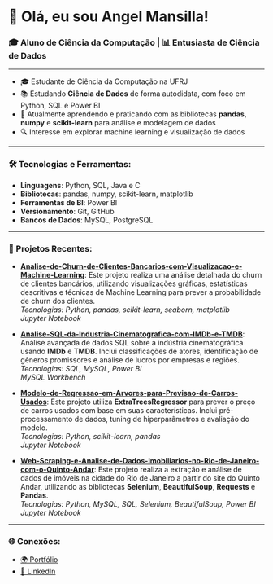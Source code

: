 # 👋 Olá, eu sou Angel Mansilla!

### 🎓 Aluno de Ciência da Computação | 📊 Entusiasta de Ciência de Dados

---

- 🎓 Estudante de Ciência da Computação na UFRJ
- 📚 Estudando **Ciência de Dados** de forma autodidata, com foco em Python, SQL e Power BI
- 🧠 Atualmente aprendendo e praticando com as bibliotecas **pandas**, **numpy** e **scikit-learn** para análise e modelagem de dados
- 🔍 Interesse em explorar machine learning e visualização de dados

---

### 🛠️ Tecnologias e Ferramentas:

- **Linguagens**: Python, SQL, Java e C
- **Bibliotecas**: pandas, numpy, scikit-learn, matplotlib
- **Ferramentas de BI**: Power BI
- **Versionamento**: Git, GitHub
- **Bancos de Dados**: MySQL, PostgreSQL

---

### 🌱 Projetos Recentes:

- **[Analise-de-Churn-de-Clientes-Bancarios-com-Visualizacao-e-Machine-Learning](https://github.com/Ang3k/Exploracao-Preditiva-de-Dados-para-Churn-de-Clientes-Bancarios-com-Machine-Learning)**: Este projeto realiza uma análise detalhada do churn de clientes bancários, utilizando visualizações gráficas, estatísticas descritivas e técnicas de Machine Learning para prever a probabilidade de churn dos clientes.  
  *Tecnologias: Python, pandas, scikit-learn, seaborn, matplotlib*  
  *Jupyter Notebook*

- **[Analise-SQL-da-Industria-Cinematografica-com-IMDb-e-TMDB](https://github.com/Ang3k/Analise-SQL-da-Industria-Cinematografica-com-IMDb-e-TMDB)**: Análise avançada de dados SQL sobre a indústria cinematográfica usando **IMDb** e **TMDB**. Inclui classificações de atores, identificação de gêneros promissores e análise de lucros por empresas e regiões.  
  *Tecnologias: SQL, MySQL, Power BI*  
  *MySQL Workbench*

- **[Modelo-de-Regressao-em-Arvores-para-Previsao-de-Carros-Usados](https://github.com/Ang3k/Modelo-de-Regressao-em-Arvores-para-Previsao-de-Carros-Usados)**: Este projeto utiliza **ExtraTreesRegressor** para prever o preço de carros usados com base em suas características. Inclui pré-processamento de dados, tuning de hiperparâmetros e avaliação do modelo.  
  *Tecnologias: Python, scikit-learn, pandas*  
  *Jupyter Notebook*

- **[Web-Scraping-e-Analise-de-Dados-Imobiliarios-no-Rio-de-Janeiro-com-o-Quinto-Andar](https://github.com/Ang3k/Web-Scraping-e-Analise-de-Dados-Imobiliarios-no-Rio-de-Janeiro-com-o-Quinto-Andar)**: Este projeto realiza a extração e análise de dados de imóveis na cidade do Rio de Janeiro a partir do site do Quinto Andar, utilizando as bibliotecas **Selenium**, **BeautifulSoup**, **Requests** e **Pandas**.  
  *Tecnologias: Python, MySQL, SQL, Selenium, BeautifulSoup, Power BI*  
  *Jupyter Notebook*

---

### 🌐 Conexões:

- [🌍 Portfólio](https://angejesufern.wixsite.com/angel-mansilla)
- [💼 LinkedIn](https://www.linkedin.com/in/angel-mansilla-895001268/)

